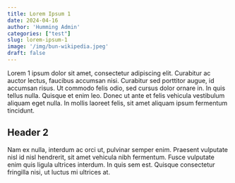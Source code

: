 ```yaml
---
title: Lorem Ipsum 1
date: 2024-04-16
author: 'Humming Admin'
categories: ["test"]
slug: lorem-ipsum-1
image: '/img/bun-wikipedia.jpeg'
draft: false
---
```

Lorem 1 ipsum dolor sit amet, consectetur adipiscing elit. Curabitur ac auctor lectus, faucibus accumsan nisi. 
Curabitur sed porttitor augue, id accumsan risus. Ut commodo felis odio, sed cursus dolor ornare in. In quis tellus nulla. Quisque et enim leo. Donec ut ante et felis vehicula vestibulum aliquam eget nulla. In mollis laoreet felis, sit amet aliquam ipsum fermentum tincidunt. 

## Header 2

Nam ex nulla, interdum ac orci ut, pulvinar semper enim. Praesent vulputate nisl id nisl hendrerit, sit amet vehicula nibh fermentum. Fusce vulputate enim quis ligula ultrices interdum. In quis sem est. Quisque consectetur fringilla nisi, ut luctus mi ultrices at.